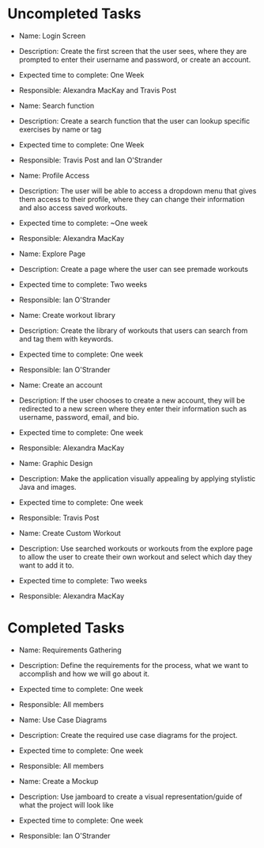# Uncompleted Tasks

* Name: Login Screen
* Description: Create the first screen that the user sees, where they are prompted to enter their username and password, or create an account. 
* Expected time to complete: One Week
* Responsible: Alexandra MacKay and Travis Post

* Name: Search function
* Description: Create a search function that the user can lookup specific exercises by name or tag
* Expected time to complete: One Week
* Responsible: Travis Post and Ian O'Strander

* Name: Profile Access
* Description: The user will be able to access a dropdown menu that gives them access to their profile, where they can change their information and also access saved workouts.
* Expected time to complete: ~One week
* Responsible: Alexandra MacKay

* Name: Explore Page
* Description: Create a page where the user can see premade workouts
* Expected time to complete: Two weeks
* Responsible: Ian O'Strander

* Name: Create workout library
* Description: Create the library of workouts that users can search from and tag them with keywords.
* Expected time to complete: One week
* Responsible: Ian O'Strander

* Name: Create an account
* Description: If the user chooses to create a new account, they will be redirected to a new screen where they enter their information such as username, password, email, and bio.
* Expected time to complete: One week
* Responsible: Alexandra MacKay

* Name: Graphic Design
* Description: Make the application visually appealing by applying stylistic Java and images.
* Expected time to complete: One week
* Responsible: Travis Post

* Name: Create Custom Workout
* Description: Use searched workouts or workouts from the explore page to allow the user to create their own workout and select which day they want to add it to.
* Expected time to complete: Two weeks
* Responsible: Alexandra MacKay

# Completed Tasks

* Name: Requirements Gathering
* Description: Define the requirements for the process, what we want to accomplish and how we will go about it. 
* Expected time to complete: One week
* Responsible: All members

* Name: Use Case Diagrams
* Description: Create the required use case diagrams for the project.
* Expected time to complete: One week
* Responsible: All members

* Name: Create a Mockup
* Description: Use jamboard to create a visual representation/guide of what the project will look like
* Expected time to complete: One week
* Responsible: Ian O'Strander




 
 
 
 
 


